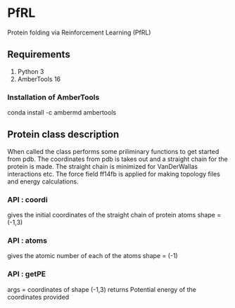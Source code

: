 # PfRL

Protein folding via Reinforcement Learning (PfRL)

## Requirements

1. Python 3
2. AmberTools 16

### Installation of AmberTools

conda install -c ambermd ambertools


## Protein class description

When called the class performs some priliminary functions to get started from pdb. The coordinates from pdb is takes out and a straight chain for the protein is made. The straight chain is minimized for VanDerWallas interactions etc. The force field ff14fb is applied for making topology files and energy calculations.

### API : coordi

gives the initial coordinates of the straight chain of protein atoms
shape = (-1,3)

### API : atoms

gives the atomic number of each of the atoms
shape = (-1)

### API : getPE

args = coordinates of shape (-1,3)
returns Potential energy of the coordinates provided
